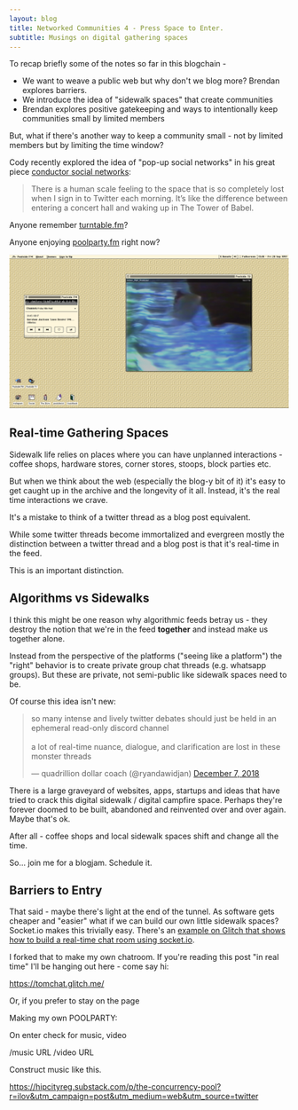 ```yaml
---
layout: blog
title: Networked Communities 4 - Press Space to Enter.
subtitle: Musings on digital gathering spaces
---
```


To recap briefly some of the notes so far in this blogchain -

- We want to weave a public web but why don't we blog more? Brendan explores barriers.
- We introduce the idea of "sidewalk spaces" that create communities
- Brendan explores positive gatekeeping and ways to intentionally keep communities small by limited members

But, what if there's another way to keep a community small - not by limited members but by limiting the time window?

Cody recently explored the idea of "pop-up social networks" in his great piece [conductor social networks](https://medium.com/@CodyBrown/conductor-social-networks-8ede9f13f24d):

> There is a human scale feeling to the space that is so completely lost when I sign in to Twitter each morning. It’s like the difference between entering a concert hall and waking up in The Tower of Babel.

Anyone remember [turntable.fm](https://www.theverge.com/2011/06/28/night-diplo-destroyed-turntable-fm)?

Anyone enjoying [poolparty.fm](https://poolside.fm/) right now?

![](/images/poolparty.png)

## Real-time Gathering Spaces

Sidewalk life relies on places where you can have unplanned interactions - coffee shops, hardware stores, corner stores, stoops, block parties etc.

But when we think about the web (especially the blog-y bit of it) it's easy to get caught up in the archive and the longevity of it all. Instead, it's the real time interactions we crave.

It's a mistake to think of a twitter thread as a blog post equivalent.

While some twitter threads become immortalized and evergreen mostly the distinction between a twitter thread and a blog post is that it's real-time in the feed.

This is an important distinction.

## Algorithms vs Sidewalks

I think this might be one reason why algorithmic feeds betray us - they destroy the notion that we're in the feed **together** and instead make us together alone.

Instead from the perspective of the platforms ("seeing like a platform") the "right" behavior is to create private group chat threads (e.g. whatsapp groups). But these are private, not semi-public like sidewalk spaces need to be.

Of course this idea isn't new:

<blockquote class="twitter-tweet"><p lang="en" dir="ltr">so many intense and lively twitter debates should just be held in an ephemeral read-only discord channel<br><br>a lot of real-time nuance, dialogue, and clarification are lost in these monster threads</p>&mdash; quadrillion dollar coach (@ryandawidjan) <a href="https://twitter.com/ryandawidjan/status/1071177930175406080?ref_src=twsrc%5Etfw">December 7, 2018</a></blockquote> <script async src="https://platform.twitter.com/widgets.js" charset="utf-8"></script>

There is a large graveyard of websites, apps, startups and ideas that have tried to crack this digital sidewalk / digital campfire space. Perhaps they're forever doomed to be built, abandoned and reinvented over and over again. Maybe that's ok.

After all - coffee shops and local sidewalk spaces shift and change all the time.

So... join me for a blogjam. Schedule it.



## Barriers to Entry

That said - maybe there's light at the end of the tunnel. As software gets cheaper and "easier" what if we can build our own little sidewalk spaces? Socket.io makes this trivially easy. There's an [example on Glitch that shows how to build a real-time chat room using socket.io](https://glitch.com/~socketio-chat).

I forked that to make my own chatroom. If you're reading this post "in real time" I'll be hanging out here - come say hi:

<https://tomchat.glitch.me/>

Or, if you prefer to stay on the page

Making my own POOLPARTY:

On enter check for music, video

/music URL
/video URL

Construct music like this.




https://hipcityreg.substack.com/p/the-concurrency-pool?r=ilov&utm_campaign=post&utm_medium=web&utm_source=twitter